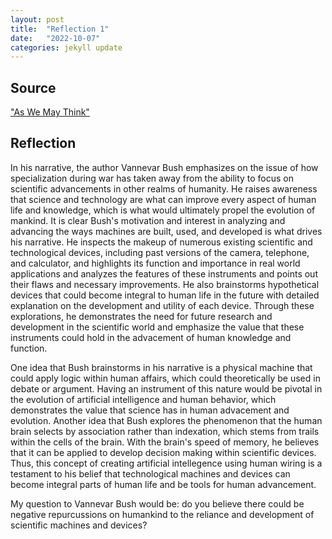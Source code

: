 ```yaml
---
layout: post
title:  "Reflection 1"
date:   "2022-10-07" 
categories: jekyll update
---
```


## Source
["As We May Think"](https://www.theatlantic.com/magazine/archive/1945/07/as-we-may-think/303881/)

## Reflection

In his narrative, the author Vannevar Bush emphasizes on the issue of how specialization during war has taken away from the ability to focus on scientific advancements in other realms of humanity. He raises awareness that science and technology are what can improve every aspect of human life and knowledge, which is what would ultimately propel the evolution of mankind. It is clear Bush's motivation and interest in analyzing and advancing the ways machines are built, used, and developed is what drives his narrative. He inspects the makeup of numerous existing scientific and technological devices, including past versions of the camera, telephone, and calculator, and highlights its function and importance in real world applications and analyzes the features of these instruments and points out their flaws and necessary improvements. He also brainstorms hypothetical devices that could become integral to human life in the future with detailed explanation on the development and utility of each device. Through these explorations, he demonstrates the need for future research and development in the scientific world and emphasize the value that these instruments could hold in the advacement of human knowledge and function.  

One idea that Bush brainstorms in his narrative is a physical machine that could apply logic within human affairs, which could theoretically be used in debate or argument. Having an instrument of this nature would be pivotal in the evolution of artificial intelligence and human behavior, which demonstrates the value that science has in human advacement and evolution. Another idea that Bush explores the phenomenon that the human brain selects by association rather than indexation, which stems from trails within the cells of the brain. With the brain's speed of memory, he believes that it can be applied to develop decision making within scientific devices. Thus, this concept of creating artificial intellegence using human wiring is a testament to his belief that technological machines and devices can become integral parts of human life and be tools for human advancement.

My question to Vannevar Bush would be: do you believe there could be negative repurcussions on humankind to the reliance and development of scientific machines and devices? 